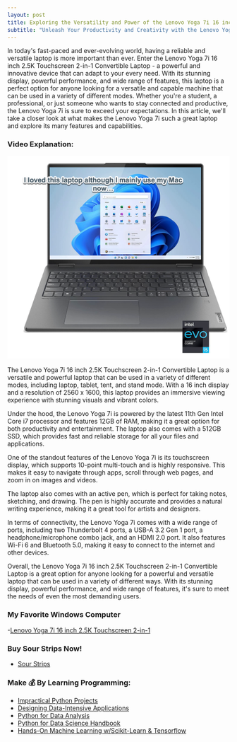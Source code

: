 ```yaml
---
layout: post
title: Exploring the Versatility and Power of the Lenovo Yoga 7i 16 inch 2.5K Touchscreen 2-in-1 Convertible Laptop
subtitle: "Unleash Your Productivity and Creativity with the Lenovo Yoga 7i 16 inch 2.5K Touchscreen 2-in-1 Convertible Laptop"
---
```


In today's fast-paced and ever-evolving world, having a reliable and versatile laptop is more important than ever. Enter the Lenovo Yoga 7i 16 inch 2.5K Touchscreen 2-in-1 Convertible Laptop - a powerful and innovative device that can adapt to your every need. With its stunning display, powerful performance, and wide range of features, this laptop is a perfect option for anyone looking for a versatile and capable machine that can be used in a variety of different modes. Whether you're a student, a professional, or just someone who wants to stay connected and productive, the Lenovo Yoga 7i is sure to exceed your expectations. In this article, we'll take a closer look at what makes the Lenovo Yoga 7i such a great laptop and explore its many features and capabilities.

### Video Explanation:

[![IMAGE_ALT](../img/laptop.png)](https://www.youtube.com/watch?v=lwWXFjlYquI)

The Lenovo Yoga 7i 16 inch 2.5K Touchscreen 2-in-1 Convertible Laptop is a versatile and powerful laptop that can be used in a variety of different modes, including laptop, tablet, tent, and stand mode. With a 16 inch display and a resolution of 2560 x 1600, this laptop provides an immersive viewing experience with stunning visuals and vibrant colors.

Under the hood, the Lenovo Yoga 7i is powered by the latest 11th Gen Intel Core i7 processor and features 12GB of RAM, making it a great option for both productivity and entertainment. The laptop also comes with a 512GB SSD, which provides fast and reliable storage for all your files and applications.

One of the standout features of the Lenovo Yoga 7i is its touchscreen display, which supports 10-point multi-touch and is highly responsive. This makes it easy to navigate through apps, scroll through web pages, and zoom in on images and videos.

The laptop also comes with an active pen, which is perfect for taking notes, sketching, and drawing. The pen is highly accurate and provides a natural writing experience, making it a great tool for artists and designers.

In terms of connectivity, the Lenovo Yoga 7i comes with a wide range of ports, including two Thunderbolt 4 ports, a USB-A 3.2 Gen 1 port, a headphone/microphone combo jack, and an HDMI 2.0 port. It also features Wi-Fi 6 and Bluetooth 5.0, making it easy to connect to the internet and other devices.

Overall, the Lenovo Yoga 7i 16 inch 2.5K Touchscreen 2-in-1 Convertible Laptop is a great option for anyone looking for a powerful and versatile laptop that can be used in a variety of different ways. With its stunning display, powerful performance, and wide range of features, it's sure to meet the needs of even the most demanding users.

### My Favorite Windows Computer

-[Lenovo Yoga 7i 16 inch 2.5K Touchscreen 2-in-1](https://amzn.to/41CfSfY)

### Buy Sour Strips Now!

- [Sour Strips](https://amzn.to/3EDWUM7)

### Make 💰 By Learning Programming:

- [Impractical Python Projects](https://amzn.to/3JpCpWH)
- [Designing Data-Intensive Applications](https://amzn.to/3Hgh5Sj)
- [Python for Data Analysis](https://amzn.to/3D0C8pl)
- [Python for Data Science Handbook](https://amzn.to/3XnZ1ez)
- [Hands-On Machine Learning w/Scikit-Learn & Tensorflow](https://amzn.to/3QTWoyt)

<br>